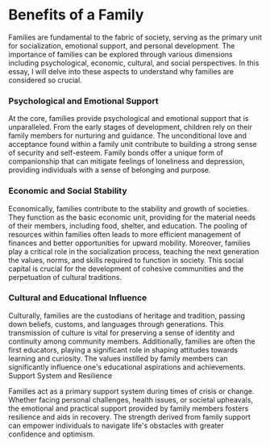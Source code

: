 # Benefits of a Family

Families are fundamental to the fabric of society, serving as the primary unit for socialization, emotional support, and personal development. The importance of families can be explored through various dimensions including psychological, economic, cultural, and social perspectives. In this essay, I will delve into these aspects to understand why families are considered so crucial.

### Psychological and Emotional Support

At the core, families provide psychological and emotional support that is unparalleled. From the early stages of development, children rely on their family members for nurturing and guidance. The unconditional love and acceptance found within a family unit contribute to building a strong sense of security and self-esteem. Family bonds offer a unique form of companionship that can mitigate feelings of loneliness and depression, providing individuals with a sense of belonging and purpose.

### Economic and Social Stability

Economically, families contribute to the stability and growth of societies. They function as the basic economic unit, providing for the material needs of their members, including food, shelter, and education. The pooling of resources within families often leads to more efficient management of finances and better opportunities for upward mobility. Moreover, families play a critical role in the socialization process, teaching the next generation the values, norms, and skills required to function in society. This social capital is crucial for the development of cohesive communities and the perpetuation of cultural traditions.

### Cultural and Educational Influence

Culturally, families are the custodians of heritage and tradition, passing down beliefs, customs, and languages through generations. This transmission of culture is vital for preserving a sense of identity and continuity among community members. Additionally, families are often the first educators, playing a significant role in shaping attitudes towards learning and curiosity. The values instilled by family members can significantly influence one's educational aspirations and achievements.
Support System and Resilience

Families act as a primary support system during times of crisis or change. Whether facing personal challenges, health issues, or societal upheavals, the emotional and practical support provided by family members fosters resilience and aids in recovery. The strength derived from family support can empower individuals to navigate life's obstacles with greater confidence and optimism.